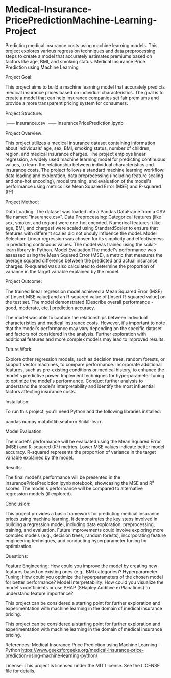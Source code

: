 # Medical-Insurance-PricePredictionMachine-Learning-Project
Predicting medical insurance costs using machine learning models. This project explores various regression techniques and data preprocessing steps to create a model that accurately estimates premiums based on factors like age, BMI, and smoking status.
Medical Insurance Price Prediction using Machine Learning

Project Goal:

This project aims to build a machine learning model that accurately predicts medical insurance prices based on individual characteristics. The goal is to create a model that can help insurance companies set fair premiums and provide a more transparent pricing system for consumers. 


Project Structure:

├── insurance.csv
└── InsurancePricePrediction.ipynb

Project Overview:

This project utilizes a medical insurance dataset containing information about individuals' age, sex, BMI, smoking status, number of children, region, and medical insurance charges. The project employs linear regression, a widely used machine learning model for predicting continuous values, to learn the relationship between individual characteristics and insurance costs. The project follows a standard machine learning workflow: data loading and exploration, data preprocessing (including feature scaling and one-hot encoding), model training, and evaluation of the model's performance using metrics like Mean Squared Error (MSE) and R-squared (R²). 

Project Method:

Data Loading: The dataset was loaded into a Pandas DataFrame from a CSV file named "insurance.csv".
Data Preprocessing: Categorical features (like sex, smoker, and region) were one-hot encoded.
Numerical features: (like age, BMI, and charges) were scaled using StandardScaler to ensure that features with different scales did not unduly influence the model.
Model Selection: Linear regression was chosen for its simplicity and effectiveness in predicting continuous values. The model was trained using the scikit-learn library in Python.
Model Evaluation:The model's performance was assessed using the Mean Squared Error (MSE), a metric that measures the average squared difference between the predicted and actual insurance charges. R-squared was also calculated to determine the proportion of variance in the target variable explained by the model.

Project Outcome:

The trained linear regression model achieved a Mean Squared Error (MSE) of [Insert MSE value] and an R-squared value of [Insert R-squared value] on the test set.  The model demonstrated [Describe overall performance - good, moderate, etc.] prediction accuracy.  

The model was able to capture the relationships between individual characteristics and medical insurance costs. However, it's important to note that the model's performance may vary depending on the specific dataset and factors not considered in the analysis. Further exploration with additional features and more complex models may lead to improved results.

Future Work:

Explore other regression models, such as decision trees, random forests, or support vector machines, to compare performance.
Incorporate additional features, such as pre-existing conditions or medical history, to enhance the model's predictive power.
Implement techniques for hyperparameter tuning to optimize the model's performance.
Conduct further analysis to understand the model's interpretability and identify the most influential factors affecting insurance costs.

Installation:

To run this project, you'll need Python and the following libraries installed:

pandas
numpy
matplotlib
seaborn
Scikit-learn

Model Evaluation:

The model's performance will be evaluated using the Mean Squared Error (MSE) and R-squared (R²) metrics. Lower MSE values indicate better model accuracy. R-squared represents the proportion of variance in the target variable explained by the model.


Results:


The final model's performance will be presented in the InsurancePricePrediction.ipynb notebook, showcasing the MSE and R² scores. The model's performance will be compared to alternative regression models (if explored).


Conclusion:


This project provides a basic framework for predicting medical insurance prices using machine learning. It demonstrates the key steps involved in building a regression model, including data exploration, preprocessing, training, and evaluation. Future improvements could involve exploring more complex models (e.g., decision trees, random forests), incorporating feature engineering techniques, and conducting hyperparameter tuning for optimization.

Questions:

Feature Engineering: How could you improve the model by creating new features based on existing ones (e.g., BMI categories)?
Hyperparameter Tuning: How could you optimize the hyperparameters of the chosen model for better performance?
Model Interpretability: How could you visualize the model's coefficients or use SHAP (SHapley Additive exPlanations) to understand feature importance?


This project can be considered a starting point for further exploration and experimentation with machine learning in the domain of medical insurance pricing.

This project can be considered a starting point for further exploration and experimentation with machine learning in the domain of medical insurance pricing.

References: 
Medical Insurance Price Prediction using Machine Learning - Python
https://www.geeksforgeeks.org/medical-insurance-price-prediction-using-machine-learning-python/

License:
This project is licensed under the MIT License. See the LICENSE file for details.

